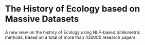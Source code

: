# The History of Ecology based on Massive Datasets 
A new view on the history of Ecology using NLP-based bibliometric methods, based on a total of more than 430000 research papers.

